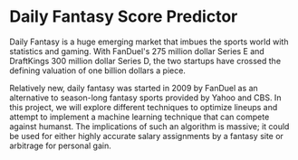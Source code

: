 # Daily Fantasy Score Predictor


Daily Fantasy is a huge emerging market that imbues the sports world with statistics and gaming. With FanDuel's 275 million dollar Series E and DraftKings 300 million dollar Series D, the two startups have crossed the defining valuation of one billion dollars a piece.


Relatively new, daily fantasy was started in 2009 by FanDuel as an alternative to season-long fantasy sports provided by Yahoo and CBS. In this project, we will explore different techniques to optimize lineups and attempt to implement a machine learning technique that can compete against humanst. The implications of such an algorithm is massive; it could be used for either highly accurate salary assignments by a fantasy site or arbitrage for personal gain. 